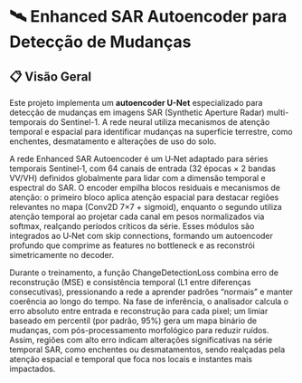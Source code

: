 # 🛰️ Enhanced SAR Autoencoder para Detecção de Mudanças

## 📋 Visão Geral

Este projeto implementa um **autoencoder U-Net** especializado para detecção de mudanças em imagens SAR (Synthetic Aperture Radar) multi-temporais do Sentinel-1. A rede neural utiliza mecanismos de atenção temporal e espacial para identificar mudanças na superfície terrestre, como enchentes, desmatamento e alterações de uso do solo.

A rede Enhanced SAR Autoencoder é um U‑Net adaptado para séries temporais Sentinel‑1, com 64 canais de entrada (32 épocas × 2 bandas VV/VH) definidos globalmente para lidar com a dimensão temporal e espectral do SAR. O encoder empilha blocos residuais e mecanismos de atenção: o primeiro bloco aplica atenção espacial para destacar regiões relevantes no mapa (Conv2D 7×7 + sigmoid), enquanto o segundo utiliza atenção temporal ao projetar cada canal em pesos normalizados via softmax, realçando períodos críticos da série. Esses módulos são integrados ao U‑Net com skip connections, formando um autoencoder profundo que comprime as features no bottleneck e as reconstrói simetricamente no decoder.

Durante o treinamento, a função ChangeDetectionLoss combina erro de reconstrução (MSE) e consistência temporal (L1 entre diferenças consecutivas), pressionando a rede a aprender padrões “normais” e manter coerência ao longo do tempo. Na fase de inferência, o analisador calcula o erro absoluto entre entrada e reconstrução para cada pixel; um limiar baseado em percentil (por padrão, 95%) gera um mapa binário de mudanças, com pós-processamento morfológico para reduzir ruídos. Assim, regiões com alto erro indicam alterações significativas na série temporal SAR, como enchentes ou desmatamentos, sendo realçadas pela atenção espacial e temporal que foca nos locais e instantes mais impactados.
